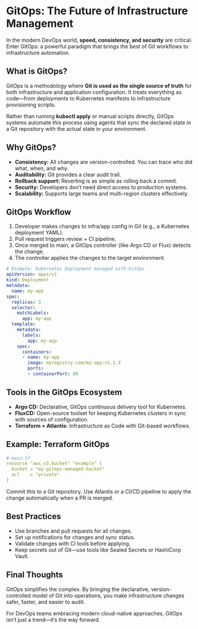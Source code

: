 # **GitOps: The Future of Infrastructure Management**

In the modern DevOps world, **speed, consistency, and security** are critical. Enter GitOps: a powerful paradigm that brings the best of Git workflows to infrastructure automation.  

## **What is GitOps?**

GitOps is a methodology where **Git is used as the single source of truth** for both infrastructure and application configuration. It treats everything as code—from deployments to Kubernetes manifests to infrastructure provisioning scripts. 


Rather than running **kubectl apply** or manual scripts directly, GitOps systems automate this process using agents that sync the declared state in a Git repository with the actual state in your environment. 

## **Why GitOps?**  

* **Consistency:** All changes are version-controlled. You can trace who did what, when, and why.  
* **Auditability:** Git provides a clear audit trail. 
* **Rollback support:** Reverting is as simple as rolling back a commit. 
* **Security:** Developers don’t need direct access to production systems. 
* **Scalability:** Supports large teams and multi-region clusters effectively. 

## **GitOps Workflow** 

1. Developer makes changes to infra/app config in Git (e.g., a Kubernetes deployment YAML). 
2. Pull request triggers review + CI pipeline. 
3. Once merged to main, a GitOps controller (like Argo CD or Flux) detects the change. 
4. The controller applies the changes to the target environment. 

```yaml
# Example: Kubernetes Deployment managed with GitOps 
apiVersion: apps/v1 
kind: Deployment 
metadata: 
  name: my-app 
spec: 
  replicas: 3 
  selector: 
    matchLabels: 
      app: my-app 
  template: 
    metadata: 
      labels: 
        app: my-app 
    spec: 
      containers: 
      - name: my-app 
        image: myregistry.com/my-app:v1.2.3 
        ports: 
        - containerPort: 80 
```
 

## **Tools in the GitOps Ecosystem** 

* **Argo CD:** Declarative, GitOps continuous delivery tool for Kubernetes. 
* **FluxCD:** Open-source toolset for keeping Kubernetes clusters in sync with sources of configuration. 
* **Terraform + Atlantis:** Infrastructure as Code with Git-based workflows. 

## **Example: Terraform GitOps**

```yaml
# main.tf 
resource "aws_s3_bucket" "example" { 
  bucket = "my-gitops-managed-bucket" 
  acl    = "private" 
} 

```

Commit this to a Git repository. Use Atlantis or a CI/CD pipeline to apply the change automatically when a PR is merged. 

 

## **Best Practices** 

*  Use branches and pull requests for all changes. 
*  Set up notifications for changes and sync status. 
*  Validate changes with CI tools before applying. 
*  Keep secrets out of Git—use tools like Sealed Secrets or HashiCorp Vault. 


## **Final Thoughts**

GitOps simplifies the complex. By bringing the declarative, version-controlled model of Git into operations, you make infrastructure changes safer, faster, and easier to audit. 

For DevOps teams embracing modern cloud-native approaches, GitOps isn’t just a trend—it’s the way forward. 




